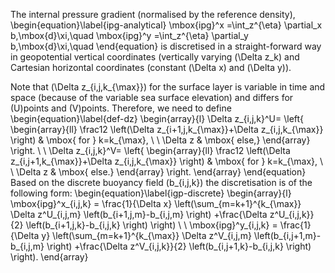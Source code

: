 The internal pressure gradient (normalised by the reference density),
\begin{equation}\label{ipg-analytical}
\mbox{ipg}^x
=\int_z^{\eta} \partial_x b\,\mbox{d}\xi,\quad
\mbox{ipg}^y
=\int_z^{\eta} \partial_y b\,\mbox{d}\xi,\quad
\end{equation}
is discretised in a straight-forward way
in geopotential vertical coordinates (vertically varying \(\Delta z_k\)
and Cartesian horizontal
coordinates (constant \(\Delta x\) and \(\Delta y\)).

Note that \(\Delta z_{i,j,k_{\max}}\) for the surface layer
is variable in time and space (because of the variable sea surface elevation)
and differs for \(U\)points and \(V\)points.
Therefore, we need to define
\begin{equation}\label{def-dz}
\begin{array}{l}
\Delta z_{i,j,k}^U= \left\{
\begin{array}{ll}
\frac12 \left(\Delta z_{i+1,j,k_{\max}}+\Delta z_{i,j,k_{\max}} \right)
        & \mbox{ for } k=k_{\max}, \\ \\
        \Delta z & \mbox{ else,}
\end{array}
\right. \\ \\
\Delta z_{i,j,k}^V= \left\{
\begin{array}{ll}
\frac12 \left(\Delta z_{i,j+1,k_{\max}}+\Delta z_{i,j,k_{\max}} \right)
        & \mbox{ for } k=k_{\max}, \\ \\
        \Delta z & \mbox{ else.}
\end{array}
\right.
\end{array}
\end{equation}
Based on the discrete buoyancy field \(b_{i,j,k}\) the discretisation is
of the following form:
\begin{equation}\label{igp-discrete}
\begin{array}{l}
\mbox{ipg}^x_{i,j,k} =
\frac{1}{\Delta x} \left(\sum_{m=k+1}^{k_{\max}}
        \Delta z^U_{i,j,m} \left(b_{i+1,j,m}-b_{i,j,m} \right)
        +\frac{\Delta z^U_{i,j,k}}{2} \left(b_{i+1,j,k}-b_{i,j,k} \right)
\right) \\ \\
\mbox{ipg}^y_{i,j,k} =
\frac{1}{\Delta y} \left(\sum_{m=k+1}^{k_{\max}}
        \Delta z^V_{i,j,m} \left(b_{i,j+1,m}-b_{i,j,m} \right)
        +\frac{\Delta z^V_{i,j,k}}{2} \left(b_{i,j+1,k}-b_{i,j,k} \right)
\right).
\end{array}
